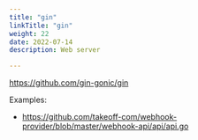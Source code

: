 ```yaml
---
title: "gin"
linkTitle: "gin"
weight: 22
date: 2022-07-14
description: Web server

---
```


https://github.com/gin-gonic/gin

Examples:
- https://github.com/takeoff-com/webhook-provider/blob/master/webhook-api/api/api.go
